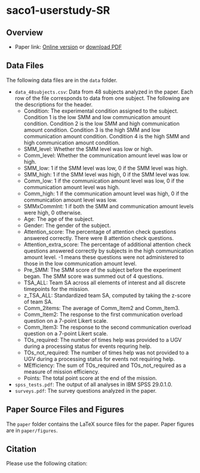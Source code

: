# saco1-userstudy-SR

## Overview

- Paper link: [Online version]() or [download PDF]()


## Data Files
The following data files are in the `data` folder.
* `data_48subjects.csv`: Data from 48 subjects analyzed in the paper. Each row of the file corresponds to data from one subject. The following are the descriptions for the header.
  * Condition: The experimental condition assigned to the subject. Condition 1 is the low SMM and low communication amount condition. Condition 2 is the low SMM and high communication amount condition. Condition 3 is the high SMM and low communication amount condition. Condition 4 is the high SMM and high communication amount condition.
  * SMM_level: Whether the SMM level was low or high.
  * Comm_level: Whether the communication amount level was low or high.
  * SMM_low: 1 if the SMM level was low, 0 if the SMM level was high.
  * SMM_high: 1 if the SMM level was high, 0 if the SMM level was low.
  * Comm_low: 1 if the communication amount level was low, 0 if the communication amount level was high.
  * Comm_high: 1 if the communication amount level was high, 0 if the communication amount level was low.
  * SMMxCommInt: 1 if both the SMM and communication amount levels were high, 0 otherwise.
  * Age: The age of the subject.
  * Gender: The gender of the subject.
  * Attention_score: The percentage of attention check questions answered correctly. There were 8 attention check questions.
  * Attention_extra_score: The percentage of additional attention check questions answered correctly by subjects in the high communication amount level. -1 means these questions were not administered to those in the low communication amount level.
  * Pre_SMM: The SMM score of the subject before the experiment began. The SMM score was summed out of 4 questions.
  * TSA_ALL: Team SA across all elements of interest and all discrete timepoints for the mission.
  * z_TSA_ALL: Standardized team SA, computed by taking the z-score of team SA.
  * Comm_2items: The average of Comm_Item2 and Comm_Item3.
  * Comm_Item2: The response to the first communication overload question on a 7-point Likert scale.
  * Comm_Item3: The response to the second communication overload question on a 7-point Likert scale.
  * TOs_required: The number of times help was provided to a UGV during a processing status for events requring help.
  * TOs_not_required: The number of times help was not provided to a UGV during a processing status for events not requiring help.
  * MEfficiency: The sum of TOs_required and TOs_not_required as a measure of mission efficiency.
  * Points: The total point score at the end of the mission.
* `spss_tests.pdf`: The output of all analyses in IBM SPSS 29.0.1.0. 
* `surveys.pdf`: The survey questions analyzed in the paper.

## Paper Source Files and Figures
The `paper` folder contains the LaTeX source files for the paper. Paper figures are in `paper/figures`.


## Citation
Please use the following citation:
